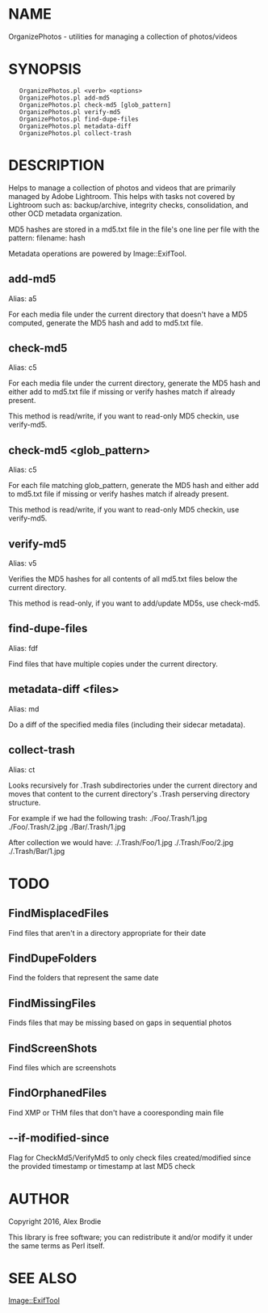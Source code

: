 # NAME

OrganizePhotos - utilities for managing a collection of photos/videos

# SYNOPSIS

       OrganizePhotos.pl <verb> <options>
       OrganizePhotos.pl add-md5
       OrganizePhotos.pl check-md5 [glob_pattern]
       OrganizePhotos.pl verify-md5
       OrganizePhotos.pl find-dupe-files
       OrganizePhotos.pl metadata-diff
       OrganizePhotos.pl collect-trash
    

# DESCRIPTION

Helps to manage a collection of photos and videos that are primarily
managed by Adobe Lightroom. This helps with tasks not covered by
Lightroom such as: backup/archive, integrity checks, consolidation,
and other OCD metadata organization.

MD5 hashes are stored in a md5.txt file in the file's one line per file
with the pattern:
    filename: hash

Metadata operations are powered by Image::ExifTool.

## add-md5

Alias: a5

For each media file under the current directory that doesn't have a
MD5 computed, generate the MD5 hash and add to md5.txt file.

## check-md5

Alias: c5

For each media file under the current directory, generate the MD5 hash
and either add to md5.txt file if missing or verify hashes match if
already present.

This method is read/write, if you want to read-only MD5 checkin,
use verify-md5.

## check-md5 &lt;glob\_pattern>

Alias: c5

For each file matching glob\_pattern, generate the MD5 hash and either
add to md5.txt file if missing or verify hashes match if already present.

This method is read/write, if you want to read-only MD5 checkin, 
use verify-md5.

## verify-md5

Alias: v5

Verifies the MD5 hashes for all contents of all md5.txt files below
the current directory.

This method is read-only, if you want to add/update MD5s, use check-md5.

## find-dupe-files

Alias: fdf

Find files that have multiple copies under the current directory.

## metadata-diff &lt;files>

Alias: md

Do a diff of the specified media files (including their sidecar metadata).

## collect-trash

Alias: ct

Looks recursively for .Trash subdirectories under the current directory
and moves that content to the current directory's .Trash perserving
directory structure.

For example if we had the following trash:
    ./Foo/.Trash/1.jpg
    ./Foo/.Trash/2.jpg
    ./Bar/.Trash/1.jpg

After collection we would have:
    ./.Trash/Foo/1.jpg
    ./.Trash/Foo/2.jpg
    ./.Trash/Bar/1.jpg

# TODO

## FindMisplacedFiles

Find files that aren't in a directory appropriate for their date

## FindDupeFolders

Find the folders that represent the same date

## FindMissingFiles

Finds files that may be missing based on gaps in sequential photos

## FindScreenShots

Find files which are screenshots

## FindOrphanedFiles

Find XMP or THM files that don't have a cooresponding main file

## --if-modified-since

Flag for CheckMd5/VerifyMd5 to only check files created/modified since
the provided timestamp or timestamp at last MD5 check

# AUTHOR

Copyright 2016, Alex Brodie

This library is free software; you can redistribute it and/or modify it
under the same terms as Perl itself.

# SEE ALSO

[Image::ExifTool](https://metacpan.org/pod/Image::ExifTool)
